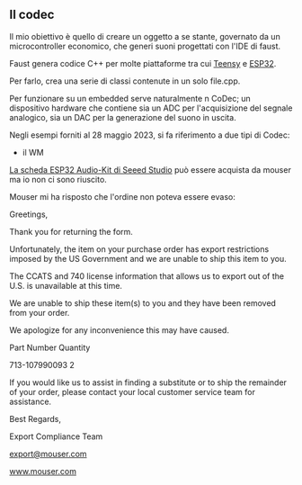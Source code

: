 ## Il codec
Il mio obiettivo è quello di creare un oggetto a se stante, governato da un microcontroller economico, che generi suoni progettati con l'IDE di faust.

Faust genera codice C++ per molte piattaforme tra cui [Teensy](https://faustdoc.grame.fr/tutorials/teensy/) e [ESP32](https://faustdoc.grame.fr/tutorials/esp32/).

Per farlo, crea una serie di classi contenute in un solo file.cpp.

Per funzionare su un embedded serve naturalmente n CoDec; un dispositivo hardware che contiene sia un ADC per l'acquisizione del segnale analogico, sia un DAC per la generazione del suono in uscita.

Negli esempi forniti al 28 maggio 2023, si fa riferimento a due tipi di Codec: 
- il WM

[La scheda ESP32 Audio-Kit di Seeed Studio](https://www.mouser.it/ProductDetail/713-107990093)
 può essere acquista da mouser ma io non ci sono riuscito.


 Mouser mi ha risposto che l'ordine non poteva essere evaso:

Greetings,

Thank you for returning the form.

Unfortunately, the item on your purchase order has export restrictions imposed by the US Government and we are unable to ship this item to you. 

The CCATS and 740 license information that allows us to export out of the U.S. is unavailable at this time.  

We are unable to ship these item(s) to you and they have been removed from your order. 

We apologize for any inconvenience this may have caused.

Part Number                                      Quantity

713-107990093                                  2


If you would like us to assist in finding a substitute or to ship the remainder of your order, please contact your local customer service team for assistance.

Best Regards,

Export Compliance Team

export@mouser.com

www.mouser.com

